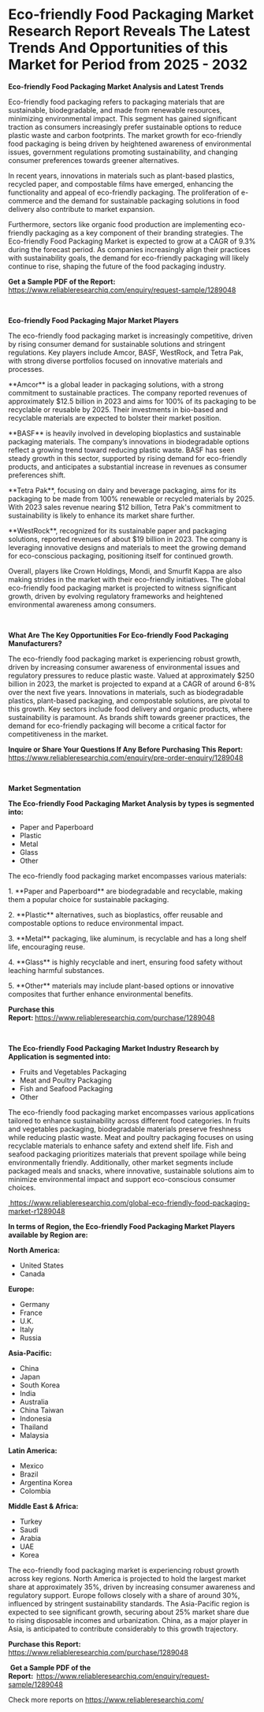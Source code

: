 <p><h1>Eco-friendly Food Packaging Market Research Report Reveals The Latest Trends And Opportunities of this Market for Period from 2025 - 2032</h1></p><p><strong>Eco-friendly Food Packaging Market Analysis and Latest Trends</strong></p>
<p><p>Eco-friendly food packaging refers to packaging materials that are sustainable, biodegradable, and made from renewable resources, minimizing environmental impact. This segment has gained significant traction as consumers increasingly prefer sustainable options to reduce plastic waste and carbon footprints. The market growth for eco-friendly food packaging is being driven by heightened awareness of environmental issues, government regulations promoting sustainability, and changing consumer preferences towards greener alternatives. </p><p>In recent years, innovations in materials such as plant-based plastics, recycled paper, and compostable films have emerged, enhancing the functionality and appeal of eco-friendly packaging. The proliferation of e-commerce and the demand for sustainable packaging solutions in food delivery also contribute to market expansion. </p><p>Furthermore, sectors like organic food production are implementing eco-friendly packaging as a key component of their branding strategies. The Eco-friendly Food Packaging Market is expected to grow at a CAGR of 9.3% during the forecast period. As companies increasingly align their practices with sustainability goals, the demand for eco-friendly packaging will likely continue to rise, shaping the future of the food packaging industry.</p></p>
<p><strong>Get a Sample PDF of the Report:&nbsp;</strong> <a href="https://www.reliableresearchiq.com/enquiry/request-sample/1289048?utm_campaign=2947&utm_medium=2&utm_source=Github&utm_content=ia&utm_term=29032025&utm_id=eco-friendly-food-packaging">https://www.reliableresearchiq.com/enquiry/request-sample/1289048</a></p>
<p>&nbsp;</p>
<p><strong>Eco-friendly Food Packaging Major Market Players</strong></p>
<p><p>The eco-friendly food packaging market is increasingly competitive, driven by rising consumer demand for sustainable solutions and stringent regulations. Key players include Amcor, BASF, WestRock, and Tetra Pak, with strong diverse portfolios focused on innovative materials and processes. </p><p>**Amcor** is a global leader in packaging solutions, with a strong commitment to sustainable practices. The company reported revenues of approximately $12.5 billion in 2023 and aims for 100% of its packaging to be recyclable or reusable by 2025. Their investments in bio-based and recyclable materials are expected to bolster their market position.</p><p>**BASF** is heavily involved in developing bioplastics and sustainable packaging materials. The company’s innovations in biodegradable options reflect a growing trend toward reducing plastic waste. BASF has seen steady growth in this sector, supported by rising demand for eco-friendly products, and anticipates a substantial increase in revenues as consumer preferences shift.</p><p>**Tetra Pak**, focusing on dairy and beverage packaging, aims for its packaging to be made from 100% renewable or recycled materials by 2025. With 2023 sales revenue nearing $12 billion, Tetra Pak's commitment to sustainability is likely to enhance its market share further.</p><p>**WestRock**, recognized for its sustainable paper and packaging solutions, reported revenues of about $19 billion in 2023. The company is leveraging innovative designs and materials to meet the growing demand for eco-conscious packaging, positioning itself for continued growth.</p><p>Overall, players like Crown Holdings, Mondi, and Smurfit Kappa are also making strides in the market with their eco-friendly initiatives. The global eco-friendly food packaging market is projected to witness significant growth, driven by evolving regulatory frameworks and heightened environmental awareness among consumers.</p></p>
<p>&nbsp;</p>
<p><strong>What Are The Key Opportunities For Eco-friendly Food Packaging Manufacturers?</strong></p>
<p><p>The eco-friendly food packaging market is experiencing robust growth, driven by increasing consumer awareness of environmental issues and regulatory pressures to reduce plastic waste. Valued at approximately $250 billion in 2023, the market is projected to expand at a CAGR of around 6-8% over the next five years. Innovations in materials, such as biodegradable plastics, plant-based packaging, and compostable solutions, are pivotal to this growth. Key sectors include food delivery and organic products, where sustainability is paramount. As brands shift towards greener practices, the demand for eco-friendly packaging will become a critical factor for competitiveness in the market.</p></p>
<p><strong>Inquire or Share Your Questions If Any Before Purchasing This Report:</strong> <a href="https://www.reliableresearchiq.com/enquiry/pre-order-enquiry/1289048?utm_campaign=2947&utm_medium=2&utm_source=Github&utm_content=ia&utm_term=29032025&utm_id=eco-friendly-food-packaging">https://www.reliableresearchiq.com/enquiry/pre-order-enquiry/1289048</a></p>
<p>&nbsp;</p>
<p><strong>Market Segmentation</strong></p>
<p><strong>The Eco-friendly Food Packaging Market Analysis by types is segmented into:</strong></p>
<p><ul><li>Paper and Paperboard</li><li>Plastic</li><li>Metal</li><li>Glass</li><li>Other</li></ul></p>
<p><p>The eco-friendly food packaging market encompasses various materials: </p><p>1. **Paper and Paperboard** are biodegradable and recyclable, making them a popular choice for sustainable packaging. </p><p>2. **Plastic** alternatives, such as bioplastics, offer reusable and compostable options to reduce environmental impact. </p><p>3. **Metal** packaging, like aluminum, is recyclable and has a long shelf life, encouraging reuse. </p><p>4. **Glass** is highly recyclable and inert, ensuring food safety without leaching harmful substances. </p><p>5. **Other** materials may include plant-based options or innovative composites that further enhance environmental benefits.</p></p>
<p><strong>Purchase this Report:&nbsp;</strong><a href="https://www.reliableresearchiq.com/purchase/1289048?utm_campaign=2947&utm_medium=2&utm_source=Github&utm_content=ia&utm_term=29032025&utm_id=eco-friendly-food-packaging">https://www.reliableresearchiq.com/purchase/1289048</a></p>
<p>&nbsp;</p>
<p><strong>The Eco-friendly Food Packaging Market Industry Research by Application is segmented into:</strong></p>
<p><ul><li>Fruits and Vegetables Packaging</li><li>Meat and Poultry Packaging</li><li>Fish and Seafood Packaging</li><li>Other</li></ul></p>
<p><p>The eco-friendly food packaging market encompasses various applications tailored to enhance sustainability across different food categories. In fruits and vegetables packaging, biodegradable materials preserve freshness while reducing plastic waste. Meat and poultry packaging focuses on using recyclable materials to enhance safety and extend shelf life. Fish and seafood packaging prioritizes materials that prevent spoilage while being environmentally friendly. Additionally, other market segments include packaged meals and snacks, where innovative, sustainable solutions aim to minimize environmental impact and support eco-conscious consumer choices.</p></p>
<p><a href="https://www.reliableresearchiq.com/global-eco-friendly-food-packaging-market-r1289048?utm_campaign=2947&utm_medium=2&utm_source=Github&utm_content=ia&utm_term=29032025&utm_id=eco-friendly-food-packaging">&nbsp;https://www.reliableresearchiq.com/global-eco-friendly-food-packaging-market-r1289048</a></p>
<p><strong>In terms of Region, the Eco-friendly Food Packaging Market Players available by Region are:</strong></p>
<p>
    <p> <strong> North America: </strong>
        <ul>
            <li>United States</li>
            <li>Canada</li>
        </ul>
        </p> 
    <p> <strong> Europe: </strong>
        <ul>
            <li>Germany</li>
            <li>France</li>
            <li>U.K.</li>
            <li>Italy</li>
            <li>Russia</li>
        </ul>
        </p> 
    <p> <strong> Asia-Pacific: </strong>
        <ul>
            <li>China</li>
            <li>Japan</li>
            <li>South Korea</li>
            <li>India</li>
            <li>Australia</li>
            <li>China Taiwan</li>
            <li>Indonesia</li>
            <li>Thailand</li>
            <li>Malaysia</li>
        </ul>
        </p> 
    <p> <strong> Latin America: </strong>
        <ul>
            <li>Mexico</li>
            <li>Brazil</li>
            <li>Argentina Korea</li>
            <li>Colombia</li>
        </ul>
        </p> 
    <p> <strong> Middle East & Africa: </strong>
        <ul>
            <li>Turkey</li>
            <li>Saudi</li>
            <li>Arabia</li>
            <li>UAE</li>
            <li>Korea</li>
        </ul>
    </p>
    </p>
<p><p>The eco-friendly food packaging market is experiencing robust growth across key regions. North America is projected to hold the largest market share at approximately 35%, driven by increasing consumer awareness and regulatory support. Europe follows closely with a share of around 30%, influenced by stringent sustainability standards. The Asia-Pacific region is expected to see significant growth, securing about 25% market share due to rising disposable incomes and urbanization. China, as a major player in Asia, is anticipated to contribute considerably to this growth trajectory.</p></p>
<p><strong>Purchase this Report: </strong><a href="https://www.reliableresearchiq.com/purchase/1289048?utm_campaign=2947&utm_medium=2&utm_source=Github&utm_content=ia&utm_term=29032025&utm_id=eco-friendly-food-packaging">https://www.reliableresearchiq.com/purchase/1289048</a></p>
<p>&nbsp;<strong>Get a Sample PDF of the Report:&nbsp;&nbsp;</strong><a href="https://www.reliableresearchiq.com/enquiry/request-sample/1289048?utm_campaign=2947&utm_medium=2&utm_source=Github&utm_content=ia&utm_term=29032025&utm_id=eco-friendly-food-packaging">https://www.reliableresearchiq.com/enquiry/request-sample/1289048</a></p>
<p><strong></strong></p>
<p>Check more reports on <a href="https://www.reliableresearchiq.com/?utm_campaign=2947&utm_medium=2&utm_source=Github&utm_content=ia&utm_term=29032025&utm_id=eco-friendly-food-packaging">https://www.reliableresearchiq.com/</a></p>